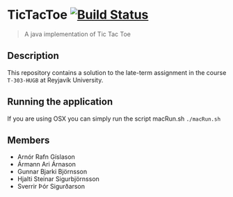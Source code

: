# TicTacToe [![Build Status](https://travis-ci.org/VerzloBoyz/TicTacToe.svg?branch=master)](https://travis-ci.org/VerzloBoyz/TicTacToe)

> A java implementation of Tic Tac Toe

## Description
This repository contains a solution to the late-term assignment in the course `T-303-HUGB` at Reyjavík University. 

## Running the application
If you are using OSX you can simply run the script macRun.sh `./macRun.sh`

## Members
- Arnór Rafn Gíslason
- Ármann Ari Árnason
- Gunnar Bjarki Björnsson
- Hjalti Steinar Sigurbjörnsson
- Sverrir Þór Sigurðarson

